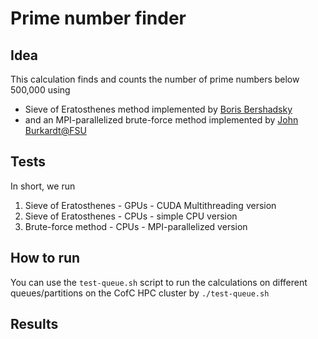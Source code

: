 # Prime number finder 

## Idea
This calculation finds and counts the number of prime numbers below 500,000 using 
 - Sieve of Eratosthenes method implemented by [Boris Bershadsky](https://github.com/bbershadsky/GPU610) 
 - and an MPI-parallelized brute-force method implemented by [John Burkardt@FSU](https://people.sc.fsu.edu/~jburkardt/c_src/prime_mpi/prime_mpi.c)

## Tests
In short, we run
 1.  Sieve of Eratosthenes - GPUs - CUDA Multithreading version 
 2.  Sieve of Eratosthenes - CPUs - simple CPU version 
 3.  Brute-force method - CPUs - MPI-parallelized version

## How to run
You can use the `test-queue.sh` script to run the calculations on different queues/partitions on the CofC HPC cluster by
`./test-queue.sh`

## Results


